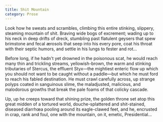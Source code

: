 ```yaml
---
title: Shit Mountain
category: Prose
---
```


Look how he sweats and scrambles, climbing this entire stinking, slippery, steaming mountain of shit. Braving wide bogs of excrement; wading up to his neck in deep drifts of dreck, stumbling past flatulent geysers that spew brimstone and fecal ærosols that seep into his every pore, coat his throat with their septic humors, and settle in his lungs to fester and rot…<!--more-->

Before long, if he hadn't yet drowned in the poisonous scat, he would reach many thin and trickling streams, yellowish-brown, the warm and stinking tributaries of Stercus, the effluent Styx—the mightiest enteric flow up which you should not want to be caught without a paddle—but which he must ford to reach his fabled destination. He must crawl carefully across, up strange polyps coated in sanguinous slime, the maladjusted, malicious, and malodorous growths that break the pale foams of that colicky cascade.

Up, up he creeps toward that shining prize, the golden throne set atop this great midden of a tortured world, douche-splattered and shit-stained, diseased diarrhœa pooling around its eagle-clawed feet, and he, encrusted in crap, rank and foul, one with the mountain, on it, emetic, Presidential…
